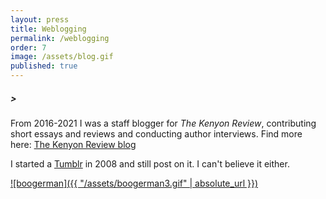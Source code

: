 ```yaml
---
layout: press
title: Weblogging
permalink: /weblogging
order: 7
image: /assets/blog.gif
published: true
---
```

##### >
From 2016-2021 I was a staff blogger for *The Kenyon Review*, contributing short essays and reviews and conducting author interviews. Find more here: [The Kenyon Review blog](https://www.kenyonreview.org/author/jeff-alessandrelli/)

I started a [Tumblr](https://jeffalessandrelli.tumblr.com/) in 2008 and still post on it. I can't believe it either.

[![boogerman]({{ "/assets/boogerman3.gif" | absolute_url }})]()
